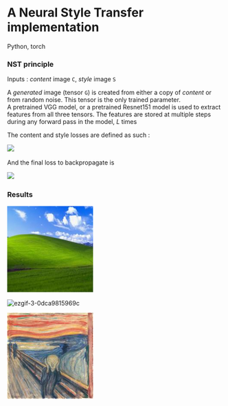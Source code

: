 # A Neural Style Transfer implementation

Python, torch

### NST principle

Inputs : *content* image `C`, *style* image `S`

A *generated* image (tensor `G`) is created from either a copy of *content* or from random noise. This tensor is the only trained parameter.  
A pretrained VGG model, or a pretrained Resnet151 model is used to extract features from all three tensors. The features are stored at multiple steps during any forward pass in the model, *L* times

The content and style losses are defined as such :  

![](https://user-images.githubusercontent.com/60552083/122243699-9e51b980-cec4-11eb-8cd3-ca4224b2b8d1.png)

And the final loss to backpropagate is  

![](https://user-images.githubusercontent.com/60552083/122244297-10c29980-cec5-11eb-945b-06eb937b3dd5.png)


### Results

![](https://github.com/thomktz/style-transfer/blob/main/treated_images/windows.jpg)

![ezgif-3-0dca9815969c](https://user-images.githubusercontent.com/60552083/122254648-98aca180-cecd-11eb-8cc5-29a85a3b04c8.gif)

![](https://github.com/thomktz/style-transfer/blob/main/treated_images/the_scream.jpg)

